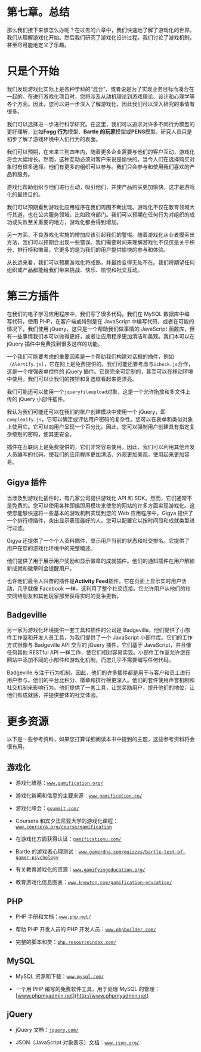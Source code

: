 # 第七章。总结

那么我们接下来该怎么办呢？在过去的六章中，我们快速地了解了游戏化的世界。我们从理解游戏化开始。然后我们研究了游戏化设计过程。我们讨论了游戏机制，甚至尽可能地定义了乐趣。

# 只是个开始

我们发现游戏化实际上是各种学科的“混合”，或者说是为了实现业务目标而凑合在一起的。在进行游戏化项目时，您将涉及从动机理论到游戏理论、设计和心理学等各个方面。因此，您可以进一步深入了解游戏化，因此我们可以深入研究的事情有很多。

我们可以选择进一步进行科学研究。在这里，我们可以追求对许多不同行为模型的更好理解，比如**Fogg 行为**模型、**Bartle 的玩家**模型或**PENS**模型。研究人员只是初步了解了游戏环境中人们行为的表面。

我们可以预期，在未来三到四年内，随着更多企业需要与他们的客户互动，游戏化将会大幅增长。然而，这种互动必须对客户来说是愉快的。当今人们在选择购买对象时有很多选择。他们有更多的组织可以参与。我们只会参与和使用我们喜欢的产品和服务。

游戏化帮助组织与他们进行互动，吸引他们，并使产品购买更加愉快。这才是游戏化的最终目的。

我们可以预期看到游戏化应用程序在我们周围不断出现。游戏化不仅在教育领域大行其道，也在公共服务领域，比如政府部门。我们可以预期在任何行为对组织的成功或失败至关重要的地方，游戏化都会得到增加。

另一方面，不良游戏化实施的增加应该引起我们的警惕。随着游戏化从业者摸索出方法，我们可以预期会出现一些错误。我们需要时间来理解游戏化不仅仅是关于积分、排行榜和徽章，它更多的是为我们的用户提供愉快的参与和体验。

从长远来看，我们可以预期游戏化将成熟，并最终变得无处不在。我们将期望任何组织或产品都能给我们带来挑战、快乐、愉悦和社交互动。

# 第三方插件

在我们的电子学习应用程序中，我们写了很多代码。我们在 MySQL 数据库中编写代码，使用 PHP，在客户端或特别是在 JavaScript 中编写代码，或者在可能的情况下，我们使用 jQuery，这只是一个帮助我们做事情的 JavaScript 函数库，但有一些事情我们本可以做得更好，或者让应用程序更加清洁和美观。我们本可以在 jQuery 插件中免费找到很多这样的功能。

一个我们可能要考虑的重要因素是一个帮助我们构建对话框的插件，例如（`Alertify.js`），它在网上是免费提供的。我们可能还要考虑与`icheck.js`合作，这是一个增强表单控件的 jQuery 插件。它是完全可定制的，甚至可以在移动环境中使用。我们可以让我们的按钮和复选框看起来更漂亮。

我们可能还可以使用一个`jqueryfileupload`对象，这是一个允许拖放和多文件上传的 jQuery 小部件插件。

我认为我们可能还可以在我们的账户创建模块中使用一个 jQuery，即`complexify.js`，它可以确定或评估用户密码的复杂性。您可以在表单和类似对象上使用它。它可以向用户呈现一个百分比。因此，您可以强制用户创建具有指定复杂级别的密码，使其更安全。

插件在互联网上是免费提供的，它们非常容易使用。因此，我们可以利用其他开发人员编写的代码，使我们的应用程序更加清洁、外观更加美观，使用起来更加容易。

## Gigya 插件

当涉及到游戏化插件时，有几家公司提供游戏化 API 和 SDK。然而，它们通常不是免费的。您可以使用各种即插即用模块来使您的网站的许多方面实现游戏化。这使您能够快速将一些基本的游戏机制实现到您的 Web 应用程序中。Gigya 提供了一个排行榜插件，突出显示表现最好的人。您可以配置它以按时间段和成就类型进行过滤。

Gigya 还提供了一个个人资料插件，显示用户当前的状态和社交排名。它提供了用户在您的游戏化环境中的完整概述。

他们提供了用于展示用户奖励和显示徽章的成就插件。他们的通知插件在用户解锁新成就和徽章时会提醒用户。

也许他们最令人兴奋的插件是**Activity Feed**插件。它在页面上显示实时用户活动，几乎就像 Facebook 一样。这利用了整个社交连接。它允许用户从他们的社交网络朋友和其他玩家那里获得实时的竞争更新。

## Badgeville

另一家为游戏化环境提供一套工具和插件的公司是 Badgeville。他们提供了小部件工作室和开发人员工具，为我们提供了一个 JavaScript 小部件库。它们的工作方式很像与 Badgeville API 交互的 jQuery 插件。它们基于 JavaScript，并且像任何其他 RESTful API 一样工作，使它们相对容易实现。小部件工作室允许您在网站中添加不同的小部件和游戏化机制，而您几乎不需要编写任何代码。

Badgeville 专注于行为机制。因此，他们的许多插件都是用于与客户和员工进行用户参与。他们的平台比积分、徽章和排行榜更深入。他们的套件使用声誉机制和社交机制来影响行为。他们提供了一套工具，让您奖励用户，提升他们的地位，让他们有成就感，并提供整体的社交体验。

# 更多资源

以下是一些参考资料，如果您打算详细阅读本书中提到的主题，这些参考资料将会很有用。

## 游戏化

+   游戏化维基：[`www.gamification.org/`](http://www.gamification.org/)

+   游戏化新闻和信息的主要来源：[`www.gamification.co/`](http://www.gamification.co/)

+   游戏化峰会：[`gsummit.com/`](http://gsummit.com/)

+   Coursera 和宾夕法尼亚大学的游戏化课程：[`www.coursera.org/course/gamification`](https://www.coursera.org/course/gamification)

+   在游戏化方面获得认证：[`gamificationu.com/`](http://gamificationu.com/)

+   Bartle 的游戏者心理测试：[`www.gamerdna.com/quizzes/bartle-test-of-gamer-psychology`](http://www.gamerdna.com/quizzes/bartle-test-of-gamer-psychology)

+   有关教育游戏化的资源：[`www.gamifyingeducation.org/`](http://www.gamifyingeducation.org/)

+   教育游戏化信息图表：[`www.knewton.com/gamification-education/`](http://www.knewton.com/gamification-education/)

## PHP

+   PHP 手册和文档：[`www.php.net/`](http://www.php.net/)

+   帮助 PHP 开发人员的 PHP 开发人员：[`www.phpbuilder.com/`](http://www.phpbuilder.com/)

+   完整的脚本和类：[`php.resourceindex.com/`](http://php.resourceindex.com/)

## MySQL

+   MySQL 资源和下载：[`www.mysql.com/`](http://www.mysql.com/)

+   一个用 PHP 编写的免费软件工具，用于处理 MySQL 的管理：[www.phpmyadmin.net](http://www.phpmyadmin.net)

## jQuery

+   jQuery 文档：[`jquery.com/`](http://jquery.com/)

+   JSON（JavaScript 对象表示）文档：[`www.json.org/`](http://www.json.org/)
